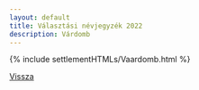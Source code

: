```yaml
---
layout: default
title: Választási névjegyzék 2022
description: Várdomb
---
```


{% include settlementHTMLs/Vaardomb.html %}

[Vissza](../)